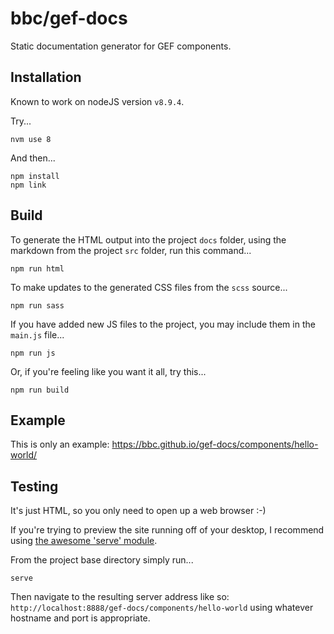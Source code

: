 # bbc/gef-docs

Static documentation generator for GEF components.

## Installation

Known to work on nodeJS version `v8.9.4`.

Try...

`nvm use 8`

And then...

```
npm install
npm link
```

## Build

To generate the HTML output into the project `docs` folder, using the markdown from the project `src` folder, run this command...

`npm run html`

To make updates to the generated CSS files from the `scss` source...

`npm run sass`

If you have added new JS files to the project, you may include them in the `main.js` file...

`npm run js`

Or, if you're feeling like you want it all, try this...

`npm run build`

## Example

This is only an example: https://bbc.github.io/gef-docs/components/hello-world/

## Testing

It's just HTML, so you only need to open up a web browser :-)

If you're trying to preview the site running off of your desktop, I recommend using [the awesome 'serve' module](https://www.npmjs.com/package/serve).

From the project base directory simply run...

`serve`

Then navigate to the resulting server address like so: `http://localhost:8888/gef-docs/components/hello-world` using whatever hostname and port is appropriate.
